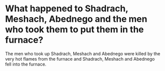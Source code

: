# What happened to Shadrach, Meshach, Abednego and the men who took them to put them in the furnace?

The men who took up Shadrach, Meshach and Abednego were killed by the very hot flames from the furnace and Shadrach, Meshach and Abednego fell into the furnace.
